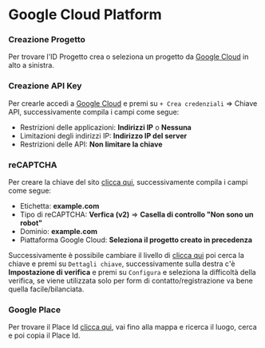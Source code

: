 # Google Cloud Platform

### Creazione Progetto

Per trovare l'ID Progetto crea o seleziona un progetto da [Google Cloud](https://console.cloud.google.com) in alto a sinistra.

### Creazione API Key

Per crearle accedi a [Google Cloud](https://console.cloud.google.com/apis/credentials) e premi su `+ Crea credenziali` ⇒ Chiave API,  successivamente compila i campi come segue:

* Restrizioni delle applicazioni: **Indirizzi IP** o **Nessuna**
* Limitazioni degli indirizzi IP: **Indirizzo IP del server**
* Restrizioni delle API: **Non limitare la chiave**

### reCAPTCHA

Per creare la chiave del sito [clicca qui](https://www.google.com/recaptcha/admin/create), successivamente compila i campi come segue:

* Etichetta: **example.com**
* Tipo di reCAPTCHA: **Verfica (v2)** ⇒ **Casella di controllo "Non sono un robot"**
* Dominio: **example.com**
* Piattaforma Google Cloud: **Seleziona il progetto creato in precedenza**

Successivamente è possibile cambiare il livello di [clicca qui](https://console.cloud.google.com/security/recaptcha) poi cerca la chiave e premi su `Dettagli chiave`, successivamente sulla destra c'è **Impostazione di verifica** e premi su `Configura` e seleziona la difficoltà della verifica, se viene utilizzata solo per form di contatto/registrazione va bene quella facile/bilanciata.

### Google Place

Per trovare il Place Id [clicca qui](https://developers.google.com/maps/documentation/geocoding/overview#how-the-geocoding-api-works), vai fino alla mappa e ricerca il luogo, cerca e poi copia il Place Id.

